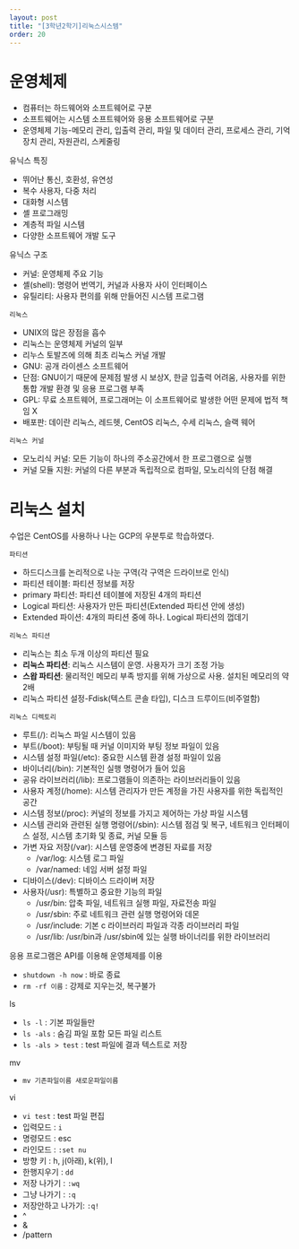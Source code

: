 ```yaml
---
layout: post
title: "[3학년2학기]리눅스시스템"
order: 20
---
```


# 운영체제

* 컴퓨터는 하드웨어와 소프트웨어로 구분
* 소프트웨어는 시스템 소프트웨어와 응용 소프트웨어로 구분
* 운영체제 기능-메모리 관리, 입출력 관리, 파일 및 데이터 관리, 프로세스 관리, 기억장치 관리, 자원관리, 스케줄링

유닉스 특징
* 뛰어난 통신, 호환성, 유연성
* 복수 사용자, 다중 처리
* 대화형 시스템
* 셸 프로그래밍
* 계층적 파일 시스템
* 다양한 소프트웨어 개발 도구

유닉스 구조
* 커널: 운영체제 주요 기능
* 셸(shell): 명령어 번역기, 커널과 사용자 사이 인터페이스
* 유틸리티: 사용자 편의를 위해 만들어진 시스템 프로그램

`리눅스`
* UNIX의 많은 장점을 흡수
* 리눅스는 운영체제 커널의 일부
* 리누스 토발즈에 의해 최초 리눅스 커널 개발 
* GNU: 공개 라이센스 소프트웨어
* 단점: GNU이기 때문에 문제점 발생 시 보상X, 한글 입출력 어려움, 사용자를 위한 통합 개발 환경 및 응용 프로그램 부족
* GPL: 무료 소프트웨어, 프로그래머는 이 소프트웨어로 발생한 어떤 문제에 법적 책임 X
* 배포판: 데이란 리눅스, 레드헷, CentOS 리눅스, 수세 리눅스, 슬랙 웨어

`리눅스 커널`
* 모노리식 커널: 모든 기능이 하나의 주소공간에서 한 프로그램으로 실행
* 커널 모듈 지원: 커널의 다른 부분과 독립적으로 컴파일, 모노리식의 단점 해결


# 리눅스 설치

수업은 CentOS를 사용하나 나는 GCP의 우분투로 학습하였다.

`파티션`
* 하드디스크를 논리적으로 나눈 구역(각 구역은 드라이브로 인식)
* 파티션 테이블: 파티션 정보를 저장
* primary 파티션: 파티션 테이블에 저장된 4개의 파티션
* Logical 파티션: 사용자가 만든 파티션(Extended 파티션 안에 생성)
* Extended 파이션: 4개의 파티션 중에 하나. Logical 파티션의 껍데기

`리눅스 파티션`
* 리눅스는 최소 두개 이상의 파티션 필요
* **리눅스 파티션**: 리눅스 시스템이 운영. 사용자가 크기 조정 가능
* **스왑 파티션**: 물리적인 메모리 부족 방지를 위해 가상으로 사용. 설치된 메모리의 약 2배
* 리눅스 파티션 설정-Fdisk(텍스트 콘솔 타입), 디스크 드루이드(비주얼함)

`리눅스 디렉토리`
* 루트(/): 리눅스 파일 시스템이 있음
* 부트(/boot): 부팅될 때 커널 이미지와 부팅 정보 파일이 있음
* 시스템 설정 파일(/etc): 중요한 시스템 환경 설정 파일이 있음
* 바이너리(/bin): 기본적인 실행 명령어가 들어 있음
* 공유 라이브러리(/lib): 프로그램들이 의존하는 라이브러리들이 있음
* 사용자 계정(/home): 시스템 관리자가 만든 계정을 가진 사용자를 위한 독립적인 공간
* 시스템 정보(/proc): 커널의 정보를 가지고 제어하는 가상 파일 시스템
* 시스템 관리와 관련된 실행 명령어(/sbin): 시스템 점검 및 복구, 네트워크 인터페이스 설정, 시스템 초기화 및 종료, 커널 모듈 등
* 가변 자요 저장(/var): 시스템 운영중에 변경된 자료를 저장
    * /var/log: 시스템 로그 파일
    * /var/named: 네임 서버 설정 파일
* 디바이스(/dev): 디바이스 드라이버 저장
* 사용자(/usr): 특별하고 중요한 기능의 파일
    * /usr/bin: 압축 파일, 네트워크 실행 파일, 자료전송 파일
    * /usr/sbin: 주로 네트워크 관련 실행 명령어와 데몬
    * /usr/include: 기본 c 라이브러리 파일과 각종 라이브러리 파일
    * /usr/lib: /usr/bin과 /usr/sbin에 있는 실행 바이너리를 위한 라이브러리




응용 프로그램은 API를 이용해 운영체제를 이용

* `shutdown -h now` : 바로 종료
* `rm -rf 이름` : 강제로 지우는것, 복구불가

ls
* `ls -l` : 기본 파일들만
* `ls -als` : 숨김 파일 포함 모든 파일 리스트
* `ls -als > test` : test 파일에 결과 텍스트로 저장

mv
* `mv 기존파일이름 새로운파일이름`


vi
* `vi test` : test 파일 편집
* 입력모드 : `i`
* 명령모드 : esc
* 라인모드 : `:set nu`
* 방향 키 : h, j(아래), k(위), l
* 한행지우기 : `dd`
* 저장 나가기 : `:wq`
* 그냥 나가기 : `:q`
* 저장안하고 나가기: `:q!`
* ^
* &
* /pattern
